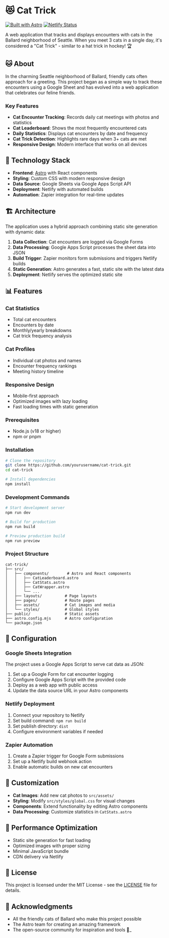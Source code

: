 # 😻 Cat Trick

[![Built with Astro](https://astro.badg.es/v2/built-with-astro/tiny.svg)](https://astro.build)
[![Netlify Status](https://api.netlify.com/api/v1/badges/342a08c1-b93e-405f-8c0f-f259f8c0aed2/deploy-status)](https://app.netlify.com/sites/cat-trick/deploys)

A web application that tracks and displays encounters with cats in the Ballard neighborhood of Seattle. When you meet 3 cats in a single day, it's considered a "Cat Trick" - similar to a hat trick in hockey! 🏆

## 🐱 About

In the charming Seattle neighborhood of Ballard, friendly cats often approach for a greeting. This project began as a simple way to track these encounters using a Google Sheet and has evolved into a web application that celebrates our feline friends.

### Key Features

- **Cat Encounter Tracking**: Records daily cat meetings with photos and statistics
- **Cat Leaderboard**: Shows the most frequently encountered cats
- **Daily Statistics**: Displays cat encounters by date and frequency
- **Cat Trick Detection**: Highlights rare days when 3+ cats are met
- **Responsive Design**: Modern interface that works on all devices

## 🚀 Technology Stack

- **Frontend**: [Astro](https://astro.build) with React components
- **Styling**: Custom CSS with modern responsive design
- **Data Source**: Google Sheets via Google Apps Script API
- **Deployment**: Netlify with automated builds
- **Automation**: Zapier integration for real-time updates

## 🏗️ Architecture

The application uses a hybrid approach combining static site generation with dynamic data:

1. **Data Collection**: Cat encounters are logged via Google Forms
2. **Data Processing**: Google Apps Script processes the sheet data into JSON
3. **Build Trigger**: Zapier monitors form submissions and triggers Netlify builds
4. **Static Generation**: Astro generates a fast, static site with the latest data
5. **Deployment**: Netlify serves the optimized static site

## 📊 Features

### Cat Statistics

- Total cat encounters
- Encounters by date
- Monthly/yearly breakdowns
- Cat trick frequency analysis

### Cat Profiles

- Individual cat photos and names
- Encounter frequency rankings
- Meeting history timeline

### Responsive Design

- Mobile-first approach
- Optimized images with lazy loading
- Fast loading times with static generation

### Prerequisites

- Node.js (v18 or higher)
- npm or pnpm

### Installation

```bash
# Clone the repository
git clone https://github.com/yourusername/cat-trick.git
cd cat-trick

# Install dependencies
npm install
```

### Development Commands

```bash
# Start development server
npm run dev

# Build for production
npm run build

# Preview production build
npm run preview
```

### Project Structure

```
cat-trick/
├── src/
│   ├── components/        # Astro and React components
│   │   ├── CatLeaderboard.astro
│   │   ├── CatStats.astro
│   │   ├── CatWrapper.astro
│   │   └── ...
│   ├── layouts/          # Page layouts
│   ├── pages/            # Route pages
│   ├── assets/           # Cat images and media
│   └── styles/           # Global styles
├── public/               # Static assets
├── astro.config.mjs      # Astro configuration
└── package.json
```

## 🔧 Configuration

### Google Sheets Integration

The project uses a Google Apps Script to serve cat data as JSON:

1. Set up a Google Form for cat encounter logging
2. Configure Google Apps Script with the provided code
3. Deploy as a web app with public access
4. Update the data source URL in your Astro components

### Netlify Deployment

1. Connect your repository to Netlify
2. Set build command: `npm run build`
3. Set publish directory: `dist`
4. Configure environment variables if needed

### Zapier Automation

1. Create a Zapier trigger for Google Form submissions
2. Set up a Netlify build webhook action
3. Enable automatic builds on new cat encounters

## 🎨 Customization

- **Cat Images**: Add new cat photos to `src/assets/`
- **Styling**: Modify `src/styles/global.css` for visual changes
- **Components**: Extend functionality by editing Astro components
- **Data Processing**: Customize statistics in `CatStats.astro`

## 🚧 Performance Optimization

- Static site generation for fast loading
- Optimized images with proper sizing
- Minimal JavaScript bundle
- CDN delivery via Netlify

## 📝 License

This project is licensed under the MIT License - see the [LICENSE](LICENSE) file for details.

## 🙏 Acknowledgments

- All the friendly cats of Ballard who make this project possible
- The Astro team for creating an amazing framework
- The open-source community for inspiration and tools
  🐾\_
